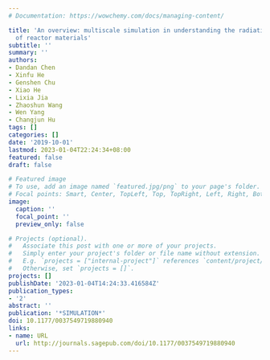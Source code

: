 ```yaml
---
# Documentation: https://wowchemy.com/docs/managing-content/

title: 'An overview: multiscale simulation in understanding the radiation damage accumulation
  of reactor materials'
subtitle: ''
summary: ''
authors:
- Dandan Chen
- Xinfu He
- Genshen Chu
- Xiao He
- Lixia Jia
- Zhaoshun Wang
- Wen Yang
- Changjun Hu
tags: []
categories: []
date: '2019-10-01'
lastmod: 2023-01-04T22:24:34+08:00
featured: false
draft: false

# Featured image
# To use, add an image named `featured.jpg/png` to your page's folder.
# Focal points: Smart, Center, TopLeft, Top, TopRight, Left, Right, BottomLeft, Bottom, BottomRight.
image:
  caption: ''
  focal_point: ''
  preview_only: false

# Projects (optional).
#   Associate this post with one or more of your projects.
#   Simply enter your project's folder or file name without extension.
#   E.g. `projects = ["internal-project"]` references `content/project/deep-learning/index.md`.
#   Otherwise, set `projects = []`.
projects: []
publishDate: '2023-01-04T14:24:33.416584Z'
publication_types:
- '2'
abstract: ''
publication: '*SIMULATION*'
doi: 10.1177/0037549719880940
links:
- name: URL
  url: http://journals.sagepub.com/doi/10.1177/0037549719880940
---
```

